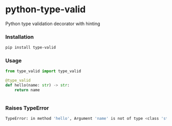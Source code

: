 # python-type-valid

Python type validation decorator with hinting

### Installation
~~~sh
pip install type-valid
~~~

### Usage
~~~python
from type_valid import type_valid

@type_valid
def hello(name: str) -> str:
    return name
    
~~~

### Raises TypeError
~~~sh
TypeError: in method 'hello', Argument 'name' is not of type <class 'str'>, received <class 'int'>
~~~
